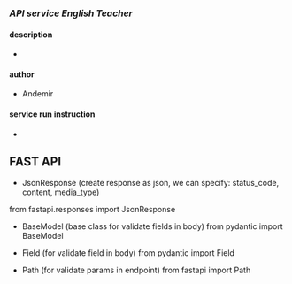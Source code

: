 ### *API service English Teacher*


#### description

- 

#### author

- Andemir

#### service run instruction

- 


## FAST API

- JsonResponse (create response as json, we can specify: status_code, content, media_type) 
  
from fastapi.responses import JsonResponse

- BaseModel (base class for validate fields in body) 
from pydantic import BaseModel

- Field (for validate field in body) 
from pydantic import Field

- Path (for validate params in endpoint) 
from fastapi import Path
